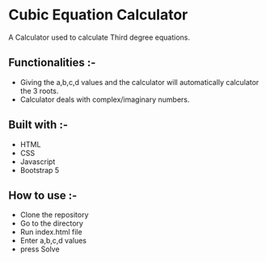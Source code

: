 # Cubic Equation Calculator

A Calculator used to calculate Third degree equations.

## Functionalities :-

- Giving the a,b,c,d values and the calculator will automatically calculator the 3 roots.
- Calculator deals with complex/imaginary numbers.

## Built with :-

- HTML
- CSS
- Javascript
- Bootstrap 5

## How to use :-

* Clone the repository
* Go to the directory
* Run index.html file
* Enter a,b,c,d values
* press Solve